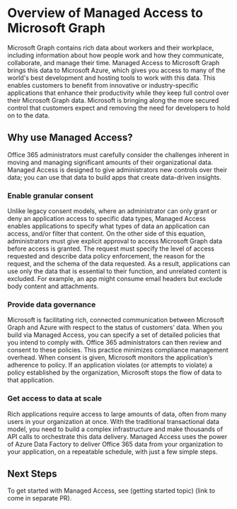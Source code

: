 # Overview of Managed Access to Microsoft Graph
Microsoft Graph contains rich data about workers and their workplace, including information about how people work and how they communicate, collaborate, and manage their time. Managed Access to Microsoft Graph brings this data to Microsoft Azure, which gives you access to many of the world's best development and hosting tools to work with this data. This enables customers to benefit from innovative or industry-specific applications that enhance their productivity while they keep full control over their Microsoft Graph data. Microsoft is bringing along the more secured control that customers expect and removing the need for developers to hold on to the data.

## Why use Managed Access?
Office 365 administrators must carefully consider the challenges inherent in moving and managing significant amounts of their organizational data. Managed Access is designed to give administrators new controls over their data; you can use that data to build apps that create data-driven insights. 

### Enable granular consent
Unlike legacy consent models, where an administrator can only grant or deny an application access to specific data types, Managed Access enables applications to specify what types of data an application can access, and/or filter that content. On the other side of this equation, administrators must give explicit approval to access Microsoft Graph data before access is granted. The request must specify the level of access requested and describe data policy enforcement, the reason for the request, and the schema of the data requested. As a result, applications can use only the data that is essential to their function, and unrelated content is excluded. For example, an app might consume email headers but exclude body content and attachments. 

### Provide data governance
Microsoft is facilitating rich, connected communication between Microsoft Graph and Azure with respect to the status of customers’ data. When you build via Managed Access, you can specify a set of detailed policies that you intend to comply with. Office 365 administrators can then review and consent to these policies. This practice minimizes compliance management overhead. When consent is given, Microsoft monitors the application’s adherence to policy. If an application violates (or attempts to violate) a policy established by the organization, Microsoft stops the flow of data to that application. 

### Get access to data at scale
Rich applications require access to large amounts of data, often from many users in your organization at once. With the traditional transactional data model, you need to build a complex infrastructure and make thousands of API calls to orchestrate this data delivery. Managed Access uses the power of Azure Data Factory to deliver Office 365 data from your organization to your application, on a repeatable schedule, with just a few simple steps.

## Next Steps
To get started with Managed Access, see (getting started topic) (link to come in separate PR).

